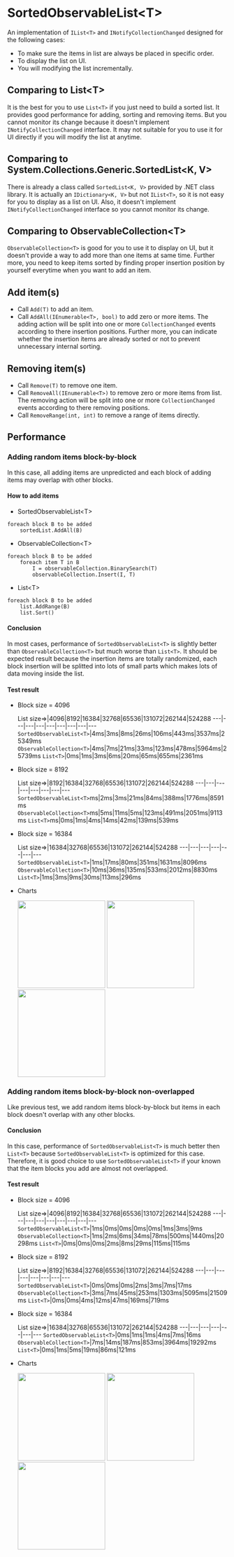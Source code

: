 ﻿# SortedObservableList&lt;T&gt;
An implementation of ```IList<T>``` and ```INotifyCollectionChanged``` designed for the following cases: 
* To make sure the items in list are always be placed in specific order.
* To display the list on UI.
* You will modifying the list incrementally.

## Comparing to List&lt;T&gt;
It is the best for you to use ```List<T>``` if you just need to build a sorted list. It provides good performance for adding, sorting and removing items. But you cannot monitor its change because it doesn't implement ```INotifyCollectionChanged``` interface. It may not suitable for you to use it for UI directly if you will modify the list at anytime.

## Comparing to System.Collections.Generic.SortedList&lt;K, V&gt;
There is already a class called ```SortedList<K, V>``` provided by .NET class library. It is actually an ```IDictionary<K, V>``` but not ```IList<T>```, so it is not easy for you to display as a list on UI. Also, it doesn't implement ```INotifyCollectionChanged``` interface so you cannot monitor its change.

## Comparing to ObservableCollection&lt;T&gt;
```ObservableCollection<T>``` is good for you to use it to display on UI, but it doesn't provide a way to add more than one items at same time. Further more, you need to keep items sorted by finding proper insertion position by yourself everytime when you want to add an item.

## Add item(s)
* Call ```Add(T)``` to add an item.
* Call ```AddAll(IEnumerable<T>, bool)``` to add zero or more items. The adding action will be split into one or more ```CollectionChanged``` events according to there insertion positions. Further more, you can indicate whether the insertion items are already sorted or not to prevent unnecessary internal sorting.

## Removing item(s)
* Call ```Remove(T)``` to remove one item.
* Call ```RemoveAll(IEnumerable<T>)``` to remove zero or more items from list. The removing action will be split into one or more ```CollectionChanged``` events according to there removing positions.
* Call ```RemoveRange(int, int)``` to remove a range of items directly.

## Performance
### Adding random items block-by-block
In this case, all adding items are unpredicted and each block of adding items may overlap with other blocks.

#### How to add items
* SortedObservableList&lt;T&gt;
```
foreach block B to be added
    sortedList.AddAll(B)
```
* ObservableCollection&lt;T&gt;
```
foreach block B to be added
    foreach item T in B
        I = observableCollection.BinarySearch(T)
        observableCollection.Insert(I, T)
```
* List&lt;T&gt;
```
foreach block B to be added
    list.AddRange(B)
    list.Sort()
```

#### Conclusion
In most cases, performance of ```SortedObservableList<T>``` is slightly better than ```ObservableCollection<T>``` but much worse than ```List<T>```. It should be expected result because the insertion items are totally randomized, each block insertion will be splitted into lots of small parts which makes lots of data moving inside the list.

#### Test result
* Block size = 4096

  List size=>|4096|8192|16384|32768|65536|131072|262144|524288
---|---|---|---|---|---|---|---|---
```SortedObservableList<T>```|4ms|3ms|8ms|26ms|106ms|443ms|3537ms|25349ms
```ObservableCollection<T>```|4ms|7ms|21ms|33ms|123ms|478ms|5964ms|25739ms
```List<T>```|0ms|1ms|3ms|6ms|20ms|65ms|655ms|2361ms

* Block size = 8192

  List size=>|8192|16384|32768|65536|131072|262144|524288
---|---|---|---|---|---|---|---
```SortedObservableList<T>```ms|2ms|3ms|21ms|84ms|388ms|1776ms|8591ms
```ObservableCollection<T>```ms|5ms|11ms|5ms|123ms|491ms|2051ms|9113ms
```List<T>```ms|0ms|1ms|4ms|14ms|42ms|139ms|539ms

* Block size = 16384

  List size=>|16384|32768|65536|131072|262144|524288
---|---|---|---|---|---|---
```SortedObservableList<T>```|1ms|17ms|80ms|351ms|1631ms|8096ms
```ObservableCollection<T>```|10ms|36ms|135ms|533ms|2012ms|8830ms
```List<T>```|1ms|3ms|9ms|30ms|113ms|296ms

* Charts

  <a href="../images/sorted_list_pref_random_adding_4096.png"><img src="../images/sorted_list_pref_random_adding_4096.png" width="200"/></a>
<a href="../images/sorted_list_pref_random_adding_8192.png"><img src="../images/sorted_list_pref_random_adding_8192.png" width="200"/></a>
<a href="../images/sorted_list_pref_random_adding_16384.png"><img src="../images/sorted_list_pref_random_adding_16384.png" width="200"/></a>

### Adding random items block-by-block non-overlapped
Like previous test, we add random items block-by-block but items in each block doesn't overlap with any other blocks.

#### Conclusion
In this case, performance of ```SortedObservableList<T>``` is much better then ```List<T>``` because ```SortedObservableList<T>``` is optimized for this case. Therefore, it is good choice to use ```SortedObservableList<T>``` if your known that the item blocks you add are almost not overlapped.

#### Test result
* Block size = 4096

  List size=>|4096|8192|16384|32768|65536|131072|262144|524288
---|---|---|---|---|---|---|---|---
```SortedObservableList<T>```|1ms|0ms|0ms|0ms|0ms|1ms|3ms|9ms
```ObservableCollection<T>```|1ms|2ms|6ms|34ms|78ms|500ms|1440ms|20298ms
```List<T>```|0ms|0ms|0ms|2ms|8ms|29ms|115ms|115ms

* Block size = 8192

  List size=>|8192|16384|32768|65536|131072|262144|524288
---|---|---|---|---|---|---|---
```SortedObservableList<T>```|0ms|0ms|0ms|2ms|3ms|7ms|17ms
```ObservableCollection<T>```|3ms|7ms|45ms|253ms|1303ms|5095ms|21509ms
```List<T>```|0ms|0ms|4ms|12ms|47ms|169ms|719ms

* Block size = 16384

  List size=>|16384|32768|65536|131072|262144|524288
---|---|---|---|---|---|---
```SortedObservableList<T>```|0ms|1ms|1ms|4ms|7ms|16ms
```ObservableCollection<T>```|7ms|14ms|187ms|853ms|3964ms|19292ms
```List<T>```|0ms|1ms|5ms|19ms|86ms|121ms

* Charts

  <a href="../images/sorted_list_pref_random_adding_non_overlapped_4096.png"><img src="../images/sorted_list_pref_random_adding_non_overlapped_4096.png" width="200"/></a>
<a href="../images/sorted_list_pref_random_adding_non_overlapped_8192.png"><img src="../images/sorted_list_pref_random_adding_non_overlapped_8192.png" width="200"/></a>
<a href="../images/sorted_list_pref_random_adding_non_overlapped_16384.png"><img src="../images/sorted_list_pref_random_adding_non_overlapped_16384.png" width="200"/></a>